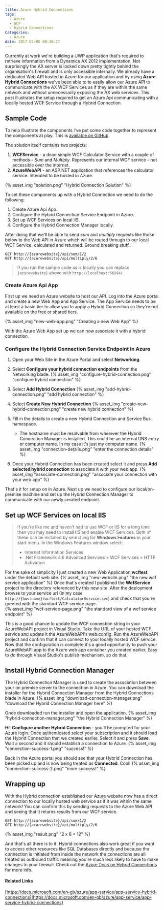 ```yaml
---
title: Azure Hybrid Connections
tags:
  - Azure
  - WCF
  - Hybrid Connections
Categories:
  - Azure
date: 2017-07-08 00:39:27
---
```


Currently at work we're building a UWP application that's required to retrieve information from a Dynamics AX 2012 implementation. Not surprisingly the AX server is locked down pretty tightly behind the organisation's firewall and is only accessible internally. 
We already have a dedicated Web API hosted in Azure for our application and by using **Azure Hybrid Connections** we've been able to to easily allow our Azure API to communicate with the AX WCF Services as if they are within the same network and without unnecessarily exposing the AX web services. 
This post illustrates the setup required to get an Azure Api communicating with a locally hosted WCF Service through a Hybrid Connection.
<!-- More --> 

## Sample Code
To help illustrate the components I've put some code together to represent the components at play. This is [available on GitHub](https://github.com/Julian-Robinson/AzureHybridConnectionExample).

The solution itself contains two projects: 
1. **WCFService** - a dead simple WCF Calculator Service with a couple of methods - *Sum* and *Multiply*. Represents our internal WCF service - not accessible over the internet. 
1. **AzureWebAPI** - an ASP.NET application that references the calculator service. Intended to be hosted in Azure.

{% asset_img "solution.png" "Hybrid Connection Solution" %}

To set these components up with a Hybrid Connection we need to do the following: 
1. Create Azure Api App.
1. Configure the Hybrid Connection Service Endpoint in Azure.
1. Set up WCF Services on local IIS.
1. Configure the Hybrid Connection Manager locally. 

After doing that we'll be able to send *sum* and *multiply* requests like those below to the Web API in Azure which will be routed through to our local WCF Service, calculated and returned. Ground breaking stuff.. 

```
GET http://{azurewebsite}/api/sum/1/2
GET http://{azurewebsite}/api/multiply/2/6
```
> If you run the sample code as is locally you can replace `{azurewebsite}` above with `http://localhost:56894/`

### Create Azure Api App
First up we need an Azure website to host our API. Log into the Azure portal and create a new Web App and App Service. The App Service needs to be at least a basic tier to allow you to apply a Hybrid Connection so they're not available on the free or shared tiers. 

{% asset_img "new-web-app.png" "Creating a new Web App" %}

With the Azure Web App set up we can now associate it with a hybrid connection. 

### Configure the Hybrid Connection Service Endpoint in Azure
1. Open your Web Site in the Azure Portal and select **Networking**. 
1. Select **Configure your hybrid connection endpoints** from the Networking blade. 
{% asset_img "configure-hybrid-connection.png" "configure hybrid connection" %}

1. Select **Add Hybrid Connection**
{% asset_img "add-hybrid-connection.png"  "add hybrid connection"  %}

1. Select **Create New Hybrid Connection**
{% asset_img "create-new-hybrid-connection.png"  "create new hybrid connection"  %}

1. Fill in the details to create a new Hybrid Connection and Service Bus namespace.
    - The hostname must be resolvable from wherever the Hybrid Connection Manager is installed. This could be an internal DNS entry or computer name. In my case it's just my computer name. 
{% asset_img "connection-details.png"  "enter the connection details"  %}

1. Once your Hybrid Connection has been created select it and press **Add selected hybrid connection** to associate it with your web app. 
{% asset_img "associate-connection.png"  "associate your connection with your web app"  %}

That's it for setup on in Azure. Next up we need to configure our local/on-premise machine and set up the Hybrid Connection Manager to communicate with our newly created endpoint.

## Set up WCF Services on local IIS 
> If you're like me and haven't had to use WCF or IIS for a long time then you may need to install IIS and enable WCF Services. Both of these can be installed by searching for **Windows Features** in your start menu. In the Windows Features window select: 
> - Internet Information Services
> - .Net Framework 4.6 Advanced Services > WCF Services > HTTP Activation

For the sake of simplicity I just created a new Web Application **wcftest** under the default web site.
{% asset_img "new-website.png"  "the new wcf service application"  %}
Once that's created I published the **WcfService** project to the directory referenced by this new site. After the deployment browse to your service url (In my case `http://{hostname}/wcftest/CalculatorService.svc`) and check that you're greeted with the standard WCF service page.  
{% asset_img "wcf-service-page.png"  "the standard view of a wcf service endpoint"  %}

This is a good chance to update the WCF connection string in your AzureWebAPI project in Visual Studio. Take the URL of your hosted WCF service and update it the AzureWebAPI's web.config. Run the AzureWebAPI project and confirm that it can connect to your locally hosted WCF service. 
Now that the configuration is complete it's a good opportunity to push your AzureWebAPI app to the Azure web app container you created earlier. Easy to do through Visual Studio's publish mechanism, so do that. 

## Install Hybrid Connection Manager
The Hybrid Connection Manager is used to create the association between your on premise server to the connection in Azure. You can download the installer for the Hybrid Connection Manager from the Hybrid Connections blade in Azure. 
{% asset_img "download-connection-manager.png"  "download the Hybrid Connection Manager here"  %}

Once downloaded run the installer and open the application. 
{% asset_img "hybrid-connection-manager.png"  "the Hybrid Connection Manager"  %}

Hit **Configure another Hybrid Connection** - you'll be prompted for your Azure login. Once authenticated select your subscription and it should load the Hybrid Connection that we created earlier. Select it and press **Save**. Wait a second and it should establish a connection to Azure. 
{% asset_img "connection-success-1.png"  "success!"  %}

Back in the Azure portal you should see that your Hybrid Connection has been picked up and is now being treated as **Connected**. Cool!
{% asset_img "connection-success-2.png"  "more success!"  %}

## Wrapping up

With the Hybrid connection established our Azure website now has a direct connection to our locally hosted web service as if it was within the same network! You can confirm this by sending requests to the Azure Web API and seeing that it returns results from our WCF service. 

```
GET http://{azurewebsite}/api/sum/1/2
GET http://{azurewebsite}/api/multiply/2/6
```
{% asset_img "result.png"  "2 x 6 = 12"  %}

And that's all there is to it. Hybrid connections also work great if you want to access other resources like SQL Databases directly and because the connection is initiated from inside the network the connections are all treated as outbound traffic meaning you're much less likely to have to make changes to your firewall. Check out the [Azure Docs on Hybrid Connections](https://docs.microsoft.com/en-gb/azure/app-service/app-service-hybrid-connections) for more info. 

#### Related Links
[https://docs.microsoft.com/en-gb/azure/app-service/app-service-hybrid-connections](https://docs.microsoft.com/en-gb/azure/app-service/app-service-hybrid-connections)
